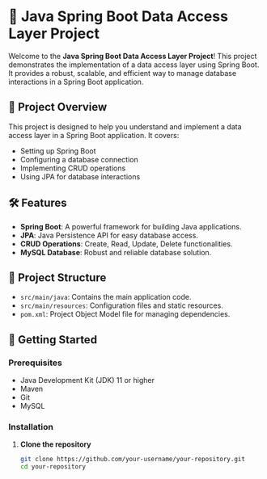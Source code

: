 # 🌿 Java Spring Boot Data Access Layer Project

Welcome to the **Java Spring Boot Data Access Layer Project**! This project demonstrates the implementation of a data access layer using Spring Boot. It provides a robust, scalable, and efficient way to manage database interactions in a Spring Boot application.

## 🚀 Project Overview

This project is designed to help you understand and implement a data access layer in a Spring Boot application. It covers:

- Setting up Spring Boot
- Configuring a database connection
- Implementing CRUD operations
- Using JPA for database interactions

## 🛠️ Features

- **Spring Boot**: A powerful framework for building Java applications.
- **JPA**: Java Persistence API for easy database access.
- **CRUD Operations**: Create, Read, Update, Delete functionalities.
- **MySQL Database**: Robust and reliable database solution.

## 📂 Project Structure

- `src/main/java`: Contains the main application code.
- `src/main/resources`: Configuration files and static resources.
- `pom.xml`: Project Object Model file for managing dependencies.

## 🚀 Getting Started

### Prerequisites

- Java Development Kit (JDK) 11 or higher
- Maven
- Git
- MySQL

### Installation

1. **Clone the repository**

   ```bash
   git clone https://github.com/your-username/your-repository.git
   cd your-repository

